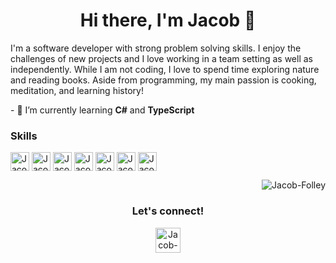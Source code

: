 <h1 align="center">Hi there, I'm Jacob 👋 </h1>

<!--
**Jacob-Folley/Jacob-Folley** is a ✨ _special_ ✨ repository because its `README.md` (this file) appears on your GitHub profile.
-->
I'm a software developer with strong problem solving skills. I enjoy the challenges of new projects and I love working in a team setting as well as independently. While I am not coding, I love to spend time exploring nature and reading books. Aside from programming, my main passion is cooking, meditation, and learning history!

<p align="left">
  - 🌱 I’m currently learning <b>C#</b> and <b>TypeScript</b>
</p>
<h3>Skills</h3>
<img align="center" alt="Jacob-Folley" width="30px" src="https://img.icons8.com/fluency/344/python.png" />
<img align="center" alt="Jacob-Folley" width="30px" src="https://cdn.iconscout.com/icon/free/png-128/django-11-1175036.png" />
<img align="center" alt="Jacob-Folley" width="30px" src="https://cdn.iconscout.com/icon/free/png-128/javascript-1-225993.png" />
<img align="center" alt="Jacob-Folley" width="30px" src="https://cdn.iconscout.com/icon/free/png-128/logo-1889531-1597591.png" />
<img align="center" alt="Jacob-Folley" width="30px" src="https://cdn.iconscout.com/icon/free/png-128/html5-2474805-2056091.png" />
<img align="center" alt="Jacob-Folley" width="30px" src="https://cdn.iconscout.com/icon/free/png-128/css3-2474815-2056054.png" />
<img align="center" alt="Jacob-Folley" width="30px" src="https://cdn.iconscout.com/icon/free/png-128/sql-file-2917473-2420443.png" />
<p align="right">
  <img align="center" alt="Jacob-Folley" src="https://media0.giphy.com/media/qgQUggAC3Pfv687qPC/giphy.gif?cid=ecf05e47z6cew3726trkorl2g6fx533ax2ftttyebt8jwblh&rid=giphy.gif&ct=g" />
</p>

<h3 align="center">
  Let's connect!
</h3>
<p align="center">
  <a href="https://www.linkedin.com/in/jacobfolley" align="center"><img align="center" alt="Jacob-Folley" width="40px"      src="https://img.icons8.com/fluency/344/linkedin.png" /></a>
</p>

<!--
Here are some ideas to get you started:

- 🔭 I’m currently working on ...
- 🌱 I’m currently learning ...
- 👯 I’m looking to collaborate on ...
- 🤔 I’m looking for help with ...
- 💬 Ask me about ...
- 📫 How to reach me: ...
- 😄 Pronouns: ...
- ⚡ Fun fact: ...
-->
